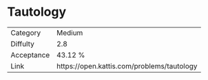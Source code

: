 # Tautology

<table>
    <tr>
        <td>Category</td>
        <td>Medium</td>
    </tr>
    <tr>
        <td>Diffulty</td>
        <td>2.8</td>
    </tr>
    <tr>
        <td>Acceptance</td>
        <td>43.12 %</td>
    </tr>
    <tr>
        <td>Link</td>
        <td>https://open.kattis.com/problems/tautology</td>
    </tr>
</table>